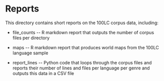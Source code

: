 # Reports

This directory contains short reports on the 100LC corpus data, including:

* file_counts -- R markdown report that outputs the number of corpus files per directory

* maps -- R markdown report that produces world maps from the 100LC language sample

* report_lines -- Python code that loops through the corpus files and reports their number of lines and files per language per genre and outputs this data in a CSV file

